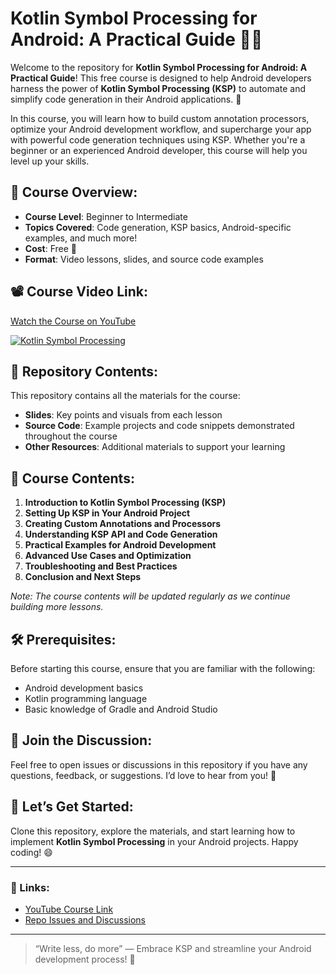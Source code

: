 # Kotlin Symbol Processing for Android: A Practical Guide 📱🔧

Welcome to the repository for **Kotlin Symbol Processing for Android: A Practical Guide**! This free course is designed to help Android developers harness the power of **Kotlin Symbol Processing (KSP)** to automate and simplify code generation in their Android applications. 🚀

In this course, you will learn how to build custom annotation processors, optimize your Android development workflow, and supercharge your app with powerful code generation techniques using KSP. Whether you're a beginner or an experienced Android developer, this course will help you level up your skills.

## 🚨 Course Overview:
- **Course Level**: Beginner to Intermediate  
- **Topics Covered**: Code generation, KSP basics, Android-specific examples, and much more!  
- **Cost**: Free 🎉  
- **Format**: Video lessons, slides, and source code examples

## 📽️ Course Video Link:
[Watch the Course on YouTube](https://www.youtube.com/watch?v=j6bRayP2L7M&list=PLk7v1Z2rk4hgFBNhnNWrdVxS16TT28Hev)

<a href="https://www.youtube.com/watch?v=j6bRayP2L7M&list=PLk7v1Z2rk4hgFBNhnNWrdVxS16TT28Hev"><img src="https://github.com/user-attachments/assets/8acc01e4-161c-484b-be7b-5828365a001d" alt="Kotlin Symbol Processing" title="Kotlin Symbol Processing" /></a>

## 📂 Repository Contents:
This repository contains all the materials for the course:
- **Slides**: Key points and visuals from each lesson
- **Source Code**: Example projects and code snippets demonstrated throughout the course
- **Other Resources**: Additional materials to support your learning

## 📑 Course Contents:
1. **Introduction to Kotlin Symbol Processing (KSP)**
2. **Setting Up KSP in Your Android Project**
3. **Creating Custom Annotations and Processors**
4. **Understanding KSP API and Code Generation**
5. **Practical Examples for Android Development**
6. **Advanced Use Cases and Optimization**
7. **Troubleshooting and Best Practices**
8. **Conclusion and Next Steps**

*Note: The course contents will be updated regularly as we continue building more lessons.*

## 🛠️ Prerequisites:
Before starting this course, ensure that you are familiar with the following:
- Android development basics
- Kotlin programming language
- Basic knowledge of Gradle and Android Studio

## 💬 Join the Discussion:
Feel free to open issues or discussions in this repository if you have any questions, feedback, or suggestions. I’d love to hear from you! 🤝

## 🚀 Let’s Get Started:
Clone this repository, explore the materials, and start learning how to implement **Kotlin Symbol Processing** in your Android projects. Happy coding! 😄

---

### 🔗 Links:
- [YouTube Course Link]([Your-YouTube-Link-Here](https://www.youtube.com/watch?v=j6bRayP2L7M&list=PLk7v1Z2rk4hgFBNhnNWrdVxS16TT28Hev))
- [Repo Issues and Discussions](https://github.com/yourusername/repo-name/issues)

---

> “Write less, do more” — Embrace KSP and streamline your Android development process! 🌟
